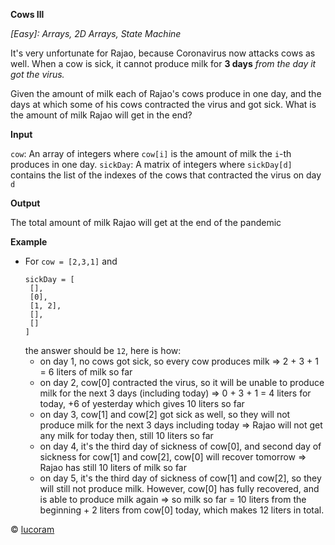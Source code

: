 __Cows Ill__

*[Easy]: Arrays, 2D Arrays, State Machine*
 
It's very unfortunate for Rajao, because Coronavirus now attacks cows as well. When a cow is sick, it cannot produce milk for **3 days** *from the day it got the virus.*
 
Given the amount of milk each of Rajao's cows produce in one day, and the days at which some of his cows contracted the virus and got sick. What is the amount of milk Rajao will get in the end?
 
__Input__

`cow`: An array of integers where `cow[i]` is the amount of milk the `i`-th produces in one day. 
`sickDay`: A matrix of integers where `sickDay[d]` contains the list of the indexes of the cows that contracted the virus on day `d`
 
__Output__

The total amount of milk Rajao will get at the end of the pandemic
 
__Example__
- For `cow = [2,3,1]` and 
  ```
  sickDay = [
   [],
   [0],
   [1, 2],
   [],
   []
  ]
  ```
  the answer should be `12`, here is how:
  - on day 1, no cows got sick, so every cow produces milk => 2 + 3 + 1 = 6 liters of milk so far
  - on day 2, cow[0] contracted the virus, so it will be unable to produce milk for the next 3 days (including today) => 0 + 3 + 1 = 4 liters for today, +6 of yesterday which gives 10 liters so far
  - on day 3, cow[1] and cow[2] got sick as well, so they will not produce milk for the next 3 days including today => Rajao will not get any milk for today then, still 10 liters so far
  - on day 4, it's the third day of sickness of cow[0], and second day of sickness for cow[1] and cow[2], cow[0] will recover tomorrow => Rajao has still 10 liters of milk so far
  - on day 5, it's the third day of sickness of cow[1] and cow[2], so they will still not produce milk. However, cow[0] has fully recovered, and is able to produce milk again => so milk so far = 10 liters from the beginning + 2 liters from cow[0] today, which makes 12 liters in total.

© [lucoram](https://app.codesignal.com/profile/lucoram)
